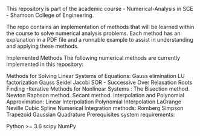 This repository is part of the academic course - Numerical-Analysis in SCE - Shamoon College of Engineering.

The repo contains an implementation of methods that will be learned within the course to solve numerical analysis problems. Each method has an explanation in a PDF file and a runnable example to assist in understanding and applying these methods.

Implemented Methods
The following numerical methods are currently implemented in this repository:

Methods for Solving Linear Systems of Equations:
Gauss elimination
LU factorization
Gauss Seidel
Jacobi
SOR - Successive Over Relaxation
Roots Finding -Iterative Methods for Nonlinear Systems :
The Bisection method.
Newton Raphson method.
Secant method.
Interpolation and Polynomial Approximation:
Linear Interpolation
Polynomial Interpolation
LaGrange
Neville
Cubic Spline
Numerical Integration methods:
Romberg
Simpson
Trapezoid
Gaussian Quadrature
Prerequisites
system requirements:

Python >= 3.6
scipy
NumPy
